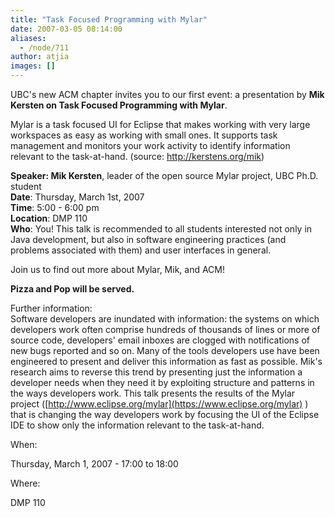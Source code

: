 ```yaml
---
title: "Task Focused Programming with Mylar"
date: 2007-03-05 08:14:00
aliases:
  - /node/711
author: atjia
images: []
---
```


UBC's new ACM chapter invites you to our first event: a presentation by **Mik Kersten on Task Focused Programming with Mylar**.

Mylar is a task focused UI for Eclipse that makes working with very large workspaces as easy as working with small ones. It supports task management and monitors your work activity to identify information relevant to the task-at-hand. (source: http://kerstens.org/mik)

**Speaker: Mik Kersten**, leader of the open source Mylar project, UBC Ph.D. student \
**Date**: Thursday, March 1st, 2007 \
**Time**: 5:00 - 6:00 pm \
**Location**: DMP 110 \
**Who**: You! This talk is recommended to all students interested not only in Java development, but also in software engineering practices (and problems associated with them) and user interfaces in general.

Join us to find out more about Mylar, Mik, and ACM!

**Pizza and Pop will be served.**

Further information: \
Software developers are inundated with information: the systems on which developers work often comprise hundreds of thousands of lines or more of source code, developers' email inboxes are clogged with notifications of new bugs reported and so on. Many of the tools developers use have been engineered to present and deliver this information as fast as possible. Mik's research aims to reverse this trend by presenting just the information a developer needs when they need it by exploiting structure and patterns in the ways developers work. This talk presents the results of the Mylar project ([http://www.eclipse.org/mylar](https://www.eclipse.org/mylar) ) that is changing the way developers work by focusing the UI of the Eclipse IDE to show only the information relevant to the task-at-hand.

When:

Thursday, March 1, 2007 - 17:00 to 18:00

Where:

DMP 110
